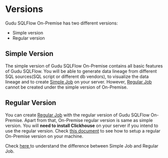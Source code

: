 # Versions

Gudu SQLFlow On-Premise has two different versions:

* Simple version
* Regular version

## Simple Version

The simple version of Gudu SQLFlow On-Premise contains all basic features of Gudu SQLFlow. You will be able to generate data lineage from different SQL sources(SQL script or different db vendors), to visualize the data lineage and to create [Simple Job](../getting-started/different-modes-in-gudu-sqlflow/job-mode.md#simple-job) on your server. However, [Regular Job](../getting-started/different-modes-in-gudu-sqlflow/job-mode.md#regular-job) cannot be created under the simple version of On-Premise.

## Regular Version

You can create [Regular Job](../getting-started/different-modes-in-gudu-sqlflow/job-mode.md#regular-job) with the regular version of Gudu SQLFlow On-Premise. Apart from that, On-Premise regular version is same as simple version. You will **need to install Clickhouse** on your server if you intend to use the regular version. Check [this document](clickhouse-installation/) to see how to setup a regular On-Premise version on your machine.

Check [here ](../getting-started/different-modes-in-gudu-sqlflow/job-mode.md)to understand the difference between Simple Job and Regular Job.
